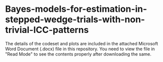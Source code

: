 # Bayes-models-for-estimation-in-stepped-wedge-trials-with-non-trivial-ICC-patterns

The details of the codeset and plots are included in the attached Microsoft Word Document (.docx) file in this repository. 
You need to view the file in "Read Mode" to see the contents properly after downloading the same.
